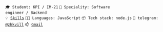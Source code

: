 <code>🎓 Student: KPI / IM-21</code>
<code>👷 Speciality: Software engineer / Backend</code><br>
<code>💡 [Skills](SKILLS.md)</code>
<code>🧑‍💻 Languages: JavaScript</code>
<code>📦 Tech stack: node.js</code>
<code>💬 telegram: [@zhkvill](https://telegram.me/zhkvill)</code>
<code>📫 [Gmail](mailto:kovaliov.evgeniy11@gmail.com)</code>
